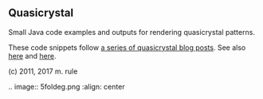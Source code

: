 Quasicrystal
------------

Small Java code examples and outputs for rendering quasicrystal patterns.

These code snippets follow [a series of quasicrystal blog posts](http://wealoneonearth.blogspot.co.uk/search/label/quasicrystal). See also [here](http://spacecollective.org/michaelerule/5810/Quasicrystal-Diffraction-Patterns) and [here](http://mainisusuallyafunction.blogspot.co.uk/2011/10/quasicrystals-as-sums-of-waves-in-plane.html).

(c) 2011, 2017 m. rule

.. image:: 5foldeg.png
   :align: center
